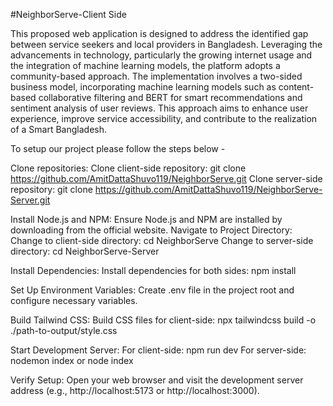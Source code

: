 #NeighborServe-Client Side

This proposed web application is designed to address the identified gap between service seekers and local providers in Bangladesh. Leveraging the advancements in technology, particularly the growing internet usage and the integration of machine learning models, the platform adopts a community-based approach. The implementation involves a two-sided business model, incorporating machine learning models such as content-based collaborative filtering and BERT for smart recommendations and sentiment analysis of user reviews. This approach aims to enhance user experience, improve service accessibility, and contribute to the realization of a Smart Bangladesh.


To setup our project please follow the steps below -

Clone repositories:
Clone client-side repository: git clone https://github.com/AmitDattaShuvo119/NeighborServe.git
Clone server-side repository: git clone https://github.com/AmitDattaShuvo119/NeighborServe-Server.git

Install Node.js and NPM:
Ensure Node.js and NPM are installed by downloading from the official website.
Navigate to Project Directory:
Change to client-side directory: cd NeighborServe Change to server-side directory: cd
NeighborServe-Server

Install Dependencies:
Install dependencies for both sides: npm install

Set Up Environment Variables:
Create .env file in the project root and configure necessary variables.

Build Tailwind CSS:
Build CSS files for client-side: npx tailwindcss build -o ./path-to-output/style.css

Start Development Server:
For client-side: npm run dev For server-side: nodemon index or node index

Verify Setup:
Open your web browser and visit the development server address (e.g.,
http://localhost:5173 or http://localhost:3000).
